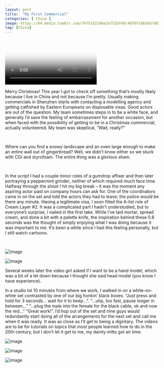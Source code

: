 ```yaml
---
layout: post
title:  "My First Commercial"
categories: [ China ]
image: https://64.media.tumblr.com/76751d2246e3a752bf48c48f0fc8826d/987040df88261879-7e/s500x750/bf9d4eccb8bfcfa23b45a207d272562de67061ad.jpg
tag: [China]
---
```


<video controls="controls" autoplay="autoplay" muted="muted" poster="https://64.media.tumblr.com/7aa420222cad9f7e48592451c4e3b0ee/987040df88261879-41/s540x810/29bb6febdd9acfd5cca974c606ed246d1812bb7e.jpg"><source src="https://va.media.tumblr.com/tumblr_r4ka11LI2P1ubdk8f_720.mp4" type="video/mp4"></video>


<p>Merry Christmas! This year I got to check off something that&rsquo;s mostly likely because I live in China and not because I&rsquo;m pretty. Usually making commercials in Shenzhen starts with contacting a modelling agency and getting catfished by Eastern Europeans on disposable visas. Good actors are out of the question. My team sometimes steps in to be a white face, and generally I&rsquo;d save the feeling of embarrassment for another occasion, but when faced with the possibility of getting to be in a Christmas commercial, actually volunteered. My team was skeptical, &ldquo;Wait, really?&rdquo;</p>

<p>&nbsp;</p>

<p>Where can you find a snowy landscape and an oven large enough to make an entire wall out of gingerbread? Well, we didn&rsquo;t know either so we stuck with CGI and styrofoam. The entire thing was a glorious sham.</p>

<p>&nbsp;</p>

<p>In the script I had a couple minor roles of a gumdrop affixer and then later portraying a peppermint grinder, neither of which required much face time. Halfway through the shoot I hit my big break &ndash; it was the moment any aspiring actor paid on company hours can ask for. One of the coordinators came in on the set and told the actors they had to leave; the police would be there any minute. Having a legitimate visa, I soon filled the A-list role of Cream Layer #2. It was a complicated part I hadn&rsquo;t understudied, but to everyone&rsquo;s surprise, I nailed in the first take. While I&rsquo;ve laid mortar, spread cream, and done a bit with a palette knife, the inspiration behind these 0.8 seconds was the thought of simply enjoying what I was doing because it was important to me. It&rsquo;s been a while since I had this feeling personally, but I still watch cartoons.</p>

<p>&nbsp;</p>

<p><img alt="image" class="image post_media_photo" src="https://64.media.tumblr.com/76751d2246e3a752bf48c48f0fc8826d/987040df88261879-7e/s500x750/bf9d4eccb8bfcfa23b45a207d272562de67061ad.jpg" /></p>

<p><img alt="image" class="image post_media_photo" src="https://64.media.tumblr.com/2c5a1267728d046972fd9fae23e5249b/987040df88261879-3b/s500x750/6fe228426fea6b7c82a24217715e3e7e48cf3172.jpg" /></p>

<p>Several weeks later the video girl asked if I want to be a hand model, which was a bit of a let down because I thought she said head model (you know I have experience).</p>

<p>In a studio lot 10 minutes from where we work, I walked in on a white-on-white set contrasted by one of our big honkin&rsquo; black boxes. &ldquo;Just press and hold for 3 seconds&hellip; wait for it to beep&hellip;&rdquo;. &ldquo;&hellip;uhp, too fast, pause longer in between&hellip;&rdquo; &ldquo;&hellip;plug the male into the female for the black cable, ok and now the red&hellip;&rdquo; &ldquo;Great work!&rdquo;. I&rsquo;d hop out of the set and nine guys would redundantly start doing all of the arrangements for the next set and call me when it was ready. It was as close as I&rsquo;ll get to being a dignitary. The videos are to be for tutorials on topics that most people learned how to do in the 20th century, but I don&rsquo;t let it get to me, my dainty mitts got air time.</p>

<p><img alt="image" class="image post_media_photo" src="https://64.media.tumblr.com/4ac0aa26684f12fdb50d611980ae3907/987040df88261879-d6/s500x750/605b2b834d7ad146734e2215c717b55cddac1523.jpg" /></p>

<p><img alt="image" class="image post_media_photo" src="https://64.media.tumblr.com/926b18b510a891ebcad336ba6b75fd20/987040df88261879-d4/s500x750/a54d0292891cb7322e3ebba8dd11063cee7cd91c.jpg" /></p>

<p><img alt="image" class="image post_media_photo" src="https://64.media.tumblr.com/0d86de23feb7cae4b9c4032985736b94/987040df88261879-a8/s500x750/17b4e9de91d46df097f504dc5220bf012db2d180.jpg" /></p>

<ul>
</ul>
